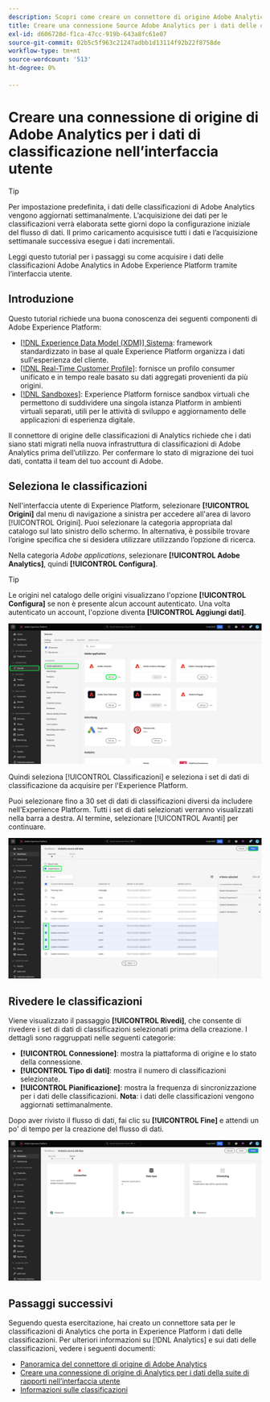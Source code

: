 ```yaml
---
description: Scopri come creare un connettore di origine Adobe Analytics nell’interfaccia utente per inserire i dati delle classificazioni in Adobe Experience Platform.
title: Creare una connessione Source Adobe Analytics per i dati delle classificazioni nell’interfaccia utente
exl-id: d606720d-f1ca-47cc-919b-643a8fc61e07
source-git-commit: 02b5c5f963c21247adbb1d13114f92b22f8758de
workflow-type: tm+mt
source-wordcount: '513'
ht-degree: 0%

---
```


# Creare una connessione di origine di Adobe Analytics per i dati di classificazione nell’interfaccia utente

>[!TIP]
>
>Per impostazione predefinita, i dati delle classificazioni di Adobe Analytics vengono aggiornati settimanalmente. L’acquisizione dei dati per le classificazioni verrà elaborata sette giorni dopo la configurazione iniziale del flusso di dati. Il primo caricamento acquisisce tutti i dati e l’acquisizione settimanale successiva esegue i dati incrementali.

Leggi questo tutorial per i passaggi su come acquisire i dati delle classificazioni Adobe Analytics in Adobe Experience Platform tramite l’interfaccia utente.

## Introduzione

Questo tutorial richiede una buona conoscenza dei seguenti componenti di Adobe Experience Platform:

* [[!DNL Experience Data Model (XDM)] Sistema](../../../../../xdm/home.md): framework standardizzato in base al quale Experience Platform organizza i dati sull&#39;esperienza del cliente.
* [[!DNL Real-Time Customer Profile]](../../../../../profile/home.md): fornisce un profilo consumer unificato e in tempo reale basato su dati aggregati provenienti da più origini.
* [[!DNL Sandboxes]](../../../../../sandboxes/home.md): Experience Platform fornisce sandbox virtuali che permettono di suddividere una singola istanza Platform in ambienti virtuali separati, utili per le attività di sviluppo e aggiornamento delle applicazioni di esperienza digitale.

Il connettore di origine delle classificazioni di Analytics richiede che i dati siano stati migrati nella nuova infrastruttura di classificazioni di Adobe Analytics prima dell’utilizzo. Per confermare lo stato di migrazione dei tuoi dati, contatta il team del tuo account di Adobe.

## Seleziona le classificazioni

Nell&#39;interfaccia utente di Experience Platform, selezionare **[!UICONTROL Origini]** dal menu di navigazione a sinistra per accedere all&#39;area di lavoro [!UICONTROL Origini]. Puoi selezionare la categoria appropriata dal catalogo sul lato sinistro dello schermo. In alternativa, è possibile trovare l’origine specifica che si desidera utilizzare utilizzando l’opzione di ricerca.

Nella categoria *Adobe applications*, selezionare **[!UICONTROL Adobe Analytics]**, quindi **[!UICONTROL Configura]**.

>[!TIP]
>
>Le origini nel catalogo delle origini visualizzano l&#39;opzione **[!UICONTROL Configura]** se non è presente alcun account autenticato. Una volta autenticato un account, l&#39;opzione diventa **[!UICONTROL Aggiungi dati]**.

![Catalogo delle origini nell&#39;interfaccia utente di Experience Platform con l&#39;origine di Adobe Analytics selezionata.](../../../../images/tutorials/create/classifications/catalog.png)

Quindi seleziona [!UICONTROL Classificazioni] e seleziona i set di dati di classificazione da acquisire per l&#39;Experience Platform.

Puoi selezionare fino a 30 set di dati di classificazioni diversi da includere nell’Experience Platform. Tutti i set di dati selezionati verranno visualizzati nella barra a destra. Al termine, selezionare [!UICONTROL Avanti] per continuare.

![Pagina delle classificazioni con diversi set di dati di classificazione selezionati.](../../../../images/tutorials/create/classifications/select.png)

## Rivedere le classificazioni

Viene visualizzato il passaggio **[!UICONTROL Rivedi]**, che consente di rivedere i set di dati di classificazioni selezionati prima della creazione. I dettagli sono raggruppati nelle seguenti categorie:

* **[!UICONTROL Connessione]**: mostra la piattaforma di origine e lo stato della connessione.
* **[!UICONTROL Tipo di dati]**: mostra il numero di classificazioni selezionate.
* **[!UICONTROL Pianificazione]**: mostra la frequenza di sincronizzazione per i dati delle classificazioni. **Nota**: i dati delle classificazioni vengono aggiornati settimanalmente.

Dopo aver rivisto il flusso di dati, fai clic su **[!UICONTROL Fine]** e attendi un po&#39; di tempo per la creazione del flusso di dati.

![Pagina di revisione per i dati delle classificazioni di Adobe Analytics.](../../../../images/tutorials/create/classifications/review.png)

## Passaggi successivi

Seguendo questa esercitazione, hai creato un connettore sata per le classificazioni di Analytics che porta in Experience Platform i dati delle classificazioni. Per ulteriori informazioni su [!DNL Analytics] e sui dati delle classificazioni, vedere i seguenti documenti:

* [Panoramica del connettore di origine di Adobe Analytics](../../../../connectors/adobe-applications/analytics.md)
* [Creare una connessione di origine di Analytics per i dati della suite di rapporti nell’interfaccia utente](./analytics.md)
* [Informazioni sulle classificazioni](https://experienceleague.adobe.com/docs/analytics/components/classifications/c-classifications.html)
